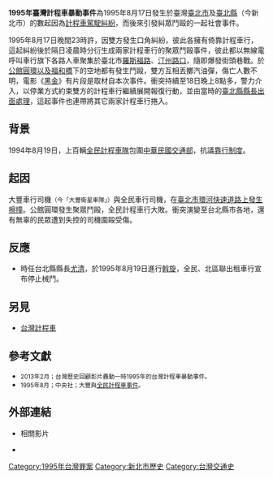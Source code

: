 **1995年臺灣計程車暴動事件**為1995年8月17日發生於臺灣[臺北市](../Page/臺北市.md "wikilink")及[臺北縣](../Page/臺北縣.md "wikilink")（今新北市）的數起因為[計程車駕駛糾紛](../Page/台灣計程車.md "wikilink")，而後來引發糾眾鬥毆的一起社會事件。

1995年8月17日晚間23時許，因雙方發生口角糾紛，彼此各擁有倚靠計程車行，這起糾紛後於隔日凌晨時分衍生成兩家計程車行的聚眾鬥毆事件，彼此都以無線電呼叫車行旗下各路人車聚集於臺北市[羅斯福路](https://zh.wikipedia.org/wiki/羅斯福路 "wikilink")、[汀州路口](https://zh.wikipedia.org/wiki/汀州路 "wikilink")，隨即爆發街頭巷戰。於[公館圓環以及](https://zh.wikipedia.org/wiki/公館_\(台北市\) "wikilink")[福和橋](../Page/福和橋.md "wikilink")下的空地都有發生鬥毆，雙方互相丟擲汽油彈，傷亡人數不明，電影《[黑金](https://zh.wikipedia.org/wiki/黑金 "wikilink")》有片段是取材自本次事件。衝突持續至18日晚上8點多，警力介入，以停業方式約束雙方的計程車行繼續展開報復行動，並由當時的[臺北縣縣長出面處理](https://zh.wikipedia.org/wiki/臺北縣縣長 "wikilink")，這起事件也連帶將其它兩家計程車行捲入。

## 背景

1994年8月19日，上百輛[全民計程車隊](../Page/全民計程車隊.md "wikilink")包圍[中華民國交通部](../Page/中華民國交通部.md "wikilink")，抗議[靠行制度](https://zh.wikipedia.org/wiki/靠行制度 "wikilink")。

## 起因

大豐車行司機<small>（今「大豐衛星車隊」）</small>與全民車行司機，在[臺北市](../Page/臺北市.md "wikilink")[環河快速道路上發生擦撞](../Page/環河南北路_\(台北市\).md "wikilink")。公館圓環發生聚眾鬥­毆，全民計程車行大敗。衝突演變至台北縣市各地，還有無辜的民眾遭到失控的司機圍­毆受傷。

## 反應

  - 時任台北縣縣長[尤清](../Page/尤清.md "wikilink")，於1995年8月19日進行[斡旋](https://zh.wikipedia.org/wiki/斡旋 "wikilink")，全民、北區聯出租車行宣布停止械鬥。

## 另見

  - [台灣計程車](../Page/台灣計程車.md "wikilink")

## 參考文獻

  - <span style="font-size:smaller;">2013年2月；台灣歷史回顧影片轟動一時1995年的台灣計程車暴動事件。</span>
  - <span style="font-size:smaller;">1995年8月；中央社；大豐與[全民計程車事件](https://zh.wikipedia.org/wiki/全民計程車 "wikilink")。</span>

## 外部連結

  - 相關影片

<!-- end list -->

  -
[Category:1995年台灣罪案](https://zh.wikipedia.org/wiki/Category:1995年台灣罪案 "wikilink") [Category:新北市歷史](https://zh.wikipedia.org/wiki/Category:新北市歷史 "wikilink") [Category:台灣交通史](https://zh.wikipedia.org/wiki/Category:台灣交通史 "wikilink")